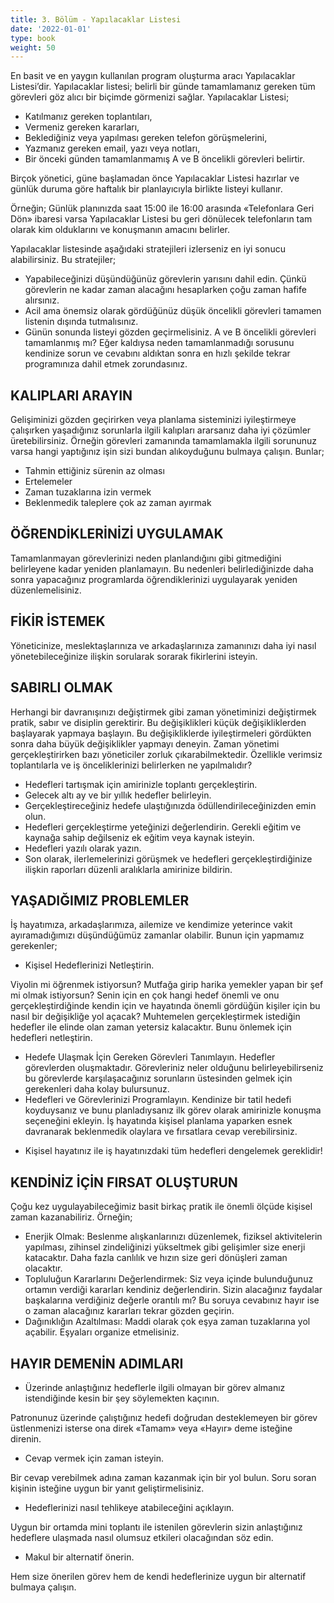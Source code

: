 ```yaml
---
title: 3. Bölüm - Yapılacaklar Listesi
date: '2022-01-01'
type: book
weight: 50
---
```


En basit ve en yaygın kullanılan program oluşturma aracı Yapılacaklar Listesi’dir. Yapılacaklar listesi; belirli bir günde tamamlamanız gereken tüm görevleri göz alıcı bir biçimde görmenizi sağlar. Yapılacaklar Listesi; 

- Katılmanız gereken toplantıları,
- Vermeniz gereken kararları,
- Beklediğiniz veya yapılması gereken telefon görüşmelerini, 
- Yazmanız gereken email, yazı veya notları,
- Bir önceki günden tamamlanmamış A ve B öncelikli görevleri belirtir. 

Birçok yönetici, güne başlamadan önce Yapılacaklar Listesi hazırlar ve günlük duruma göre haftalık bir planlayıcıyla birlikte listeyi kullanır. 

Örneğin; Günlük planınızda saat 15:00 ile 16:00 arasında «Telefonlara Geri Dön» ibaresi varsa Yapılacaklar Listesi bu geri dönülecek telefonların tam olarak kim olduklarını ve konuşmanın amacını belirler. 

Yapılacaklar listesinde aşağıdaki stratejileri izlerseniz en iyi sonucu alabilirsiniz. Bu stratejiler; 

- Yapabileceğinizi düşündüğünüz görevlerin yarısını dahil edin. Çünkü görevlerin ne kadar zaman alacağını hesaplarken çoğu zaman hafife alırsınız. 
- Acil ama önemsiz olarak gördüğünüz düşük öncelikli görevleri tamamen listenin dışında tutmalısınız. 
- Günün sonunda listeyi gözden geçirmelisiniz. A ve B öncelikli görevleri tamamlanmış mı? Eğer kaldıysa neden tamamlanmadığı sorusunu kendinize sorun ve cevabını aldıktan sonra en hızlı şekilde tekrar programınıza dahil etmek zorundasınız.


## KALIPLARI ARAYIN

Gelişiminizi gözden geçirirken veya planlama sisteminizi iyileştirmeye çalışırken yaşadığınız sorunlarla ilgili kalıpları ararsanız daha iyi çözümler üretebilirsiniz. 
Örneğin görevleri zamanında tamamlamakla ilgili sorununuz varsa hangi yaptığınız işin sizi bundan alıkoyduğunu bulmaya çalışın. Bunlar; 

- Tahmin ettiğiniz sürenin az olması 
- Ertelemeler
- Zaman tuzaklarına izin vermek 
- Beklenmedik taleplere çok az zaman ayırmak


## ÖĞRENDİKLERİNİZİ UYGULAMAK

Tamamlanmayan görevlerinizi neden planlandığını gibi gitmediğini belirleyene kadar yeniden planlamayın. Bu nedenleri belirlediğinizde daha sonra yapacağınız programlarda öğrendiklerinizi uygulayarak yeniden düzenlemelisiniz. 



<!--more-->

## FİKİR İSTEMEK

Yöneticinize, meslektaşlarınıza ve arkadaşlarınıza zamanınızı daha iyi nasıl yönetebileceğinize ilişkin sorularak sorarak fikirlerini isteyin. 





## SABIRLI OLMAK

Herhangi bir davranışınızı değiştirmek gibi zaman yönetiminizi değiştirmek pratik, sabır ve disiplin gerektirir. 
Bu değişiklikleri küçük değişikliklerden başlayarak yapmaya başlayın. Bu değişikliklerde iyileştirmeleri gördükten sonra daha büyük değişiklikler yapmayı deneyin. 
Zaman yönetimi gerçekleştirirken bazı yöneticiler zorluk çıkarabilmektedir. Özellikle verimsiz toplantılarla ve iş önceliklerinizi belirlerken ne yapılmalıdır? 

- Hedefleri tartışmak için amirinizle toplantı gerçekleştirin. 
- Gelecek altı ay ve bir yıllık hedefler belirleyin. 
- Gerçekleştireceğiniz hedefe ulaştığınızda ödüllendirileceğinizden emin olun. 
- Hedefleri gerçekleştirme yeteğinizi değerlendirin. Gerekli eğitim ve kaynağa sahip değilseniz ek eğitim veya kaynak isteyin. 
- Hedefleri yazılı olarak yazın.
- Son olarak, ilerlemelerinizi görüşmek ve hedefleri gerçekleştirdiğinize ilişkin raporları düzenli aralıklarla amirinize bildirin. 




## YAŞADIĞIMIZ PROBLEMLER

İş hayatımıza, arkadaşlarımıza, ailemize ve kendimize yeterince vakit ayıramadığımızı düşündüğümüz zamanlar olabilir. 
Bunun için yapmamız gerekenler; 

- Kişisel Hedeflerinizi Netleştirin. 

Viyolin mi öğrenmek istiyorsun? Mutfağa girip harika yemekler yapan bir şef mi olmak istiyorsun? Senin için en çok hangi hedef önemli ve onu gerçekleştirdiğinde kendin için ve hayatında önemli gördüğün kişiler için bu nasıl bir değişikliğe yol açacak? Muhtemelen gerçekleştirmek istediğin hedefler ile elinde olan zaman yetersiz kalacaktır. Bunu önlemek için hedefleri netleştirin.


- Hedefe Ulaşmak İçin Gereken Görevleri Tanımlayın. 
Hedefler görevlerden oluşmaktadır. Görevleriniz neler olduğunu belirleyebilirseniz bu görevlerde karşılaşacağınız sorunların üstesinden gelmek için gerekenleri daha kolay bulursunuz. 
- Hedefleri ve Görevlerinizi Programlayın. 
Kendinize bir tatil hedefi koyduysanız ve bunu planladıysanız ilk görev olarak amirinizle konuşma seçeneğini ekleyin. İş hayatında kişisel planlama yaparken esnek davranarak beklenmedik olaylara ve fırsatlara cevap verebilirsiniz. 
          
* Kişisel hayatınız ile iş hayatınızdaki tüm hedefleri dengelemek gereklidir!




## KENDİNİZ İÇİN FIRSAT OLUŞTURUN

Çoğu kez uygulayabileceğimiz basit birkaç pratik ile önemli ölçüde kişisel zaman kazanabiliriz. Örneğin; 

- Enerjik Olmak: Beslenme alışkanlarınızı düzenlemek, fiziksel aktivitelerin yapılması, zihinsel zindeliğinizi yükseltmek gibi gelişimler size enerji katacaktır. Daha fazla canlılık ve hızın size geri dönüşleri zaman olacaktır. 
- Topluluğun Kararlarını Değerlendirmek: Siz veya içinde bulunduğunuz ortamın verdiği kararları kendiniz değerlendirin. Sizin alacağınız faydalar başkalarına verdiğiniz değerle orantılı mı? Bu soruya cevabınız hayır ise o zaman alacağınız kararları tekrar gözden geçirin. 
- Dağınıklığın Azaltılması: Maddi olarak çok eşya zaman tuzaklarına yol açabilir. Eşyaları organize etmelisiniz. 

## HAYIR DEMENİN ADIMLARI

- Üzerinde anlaştığınız hedeflerle ilgili olmayan bir görev almanız istendiğinde kesin bir şey söylemekten kaçının. 

Patronunuz üzerinde çalıştığınız hedefi doğrudan desteklemeyen bir görev üstlenmenizi isterse ona direk «Tamam» veya «Hayır» deme isteğine direnin. 

- Cevap vermek için zaman isteyin.

Bir cevap verebilmek adına zaman kazanmak için bir yol bulun. Soru soran kişinin isteğine uygun bir yanıt geliştirmelisiniz. 

- Hedeflerinizi nasıl tehlikeye atabileceğini açıklayın. 

Uygun bir ortamda mini toplantı ile istenilen görevlerin sizin anlaştığınız hedeflere ulaşmada nasıl olumsuz etkileri olacağından söz edin. 

- Makul bir alternatif önerin. 

Hem size önerilen görev hem de kendi hedeflerinize uygun bir alternatif bulmaya çalışın. 
